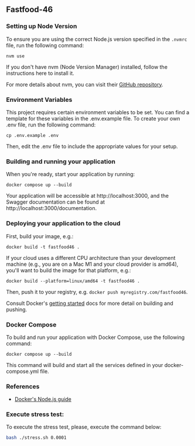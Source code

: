 ## Fastfood-46

### Setting up Node Version

To ensure you are using the correct Node.js version specified in the `.nvmrc` file, run the following command:

```shell
nvm use
```

If you don't have nvm (Node Version Manager) installed, follow the instructions here to install it.

For more details about nvm, you can visit their [GitHub repository](https://github.com/nvm-sh/nvm#installing-and-updating).

### Environment Variables
This project requires certain environment variables to be set.
You can find a template for these variables in the .env.example file.
To create your own .env file, run the following command:

```shell
cp .env.example .env
```

Then, edit the .env file to include the appropriate values for your setup.

### Building and running your application

When you're ready, start your application by running:

```shell
docker compose up --build
```

Your application will be accessible at http://localhost:3000, and the Swagger
documentation can be found at http://localhost:3000/documentation.

### Deploying your application to the cloud

First, build your image, e.g.:

```shell
docker build -t fastfood46 .
```

If your cloud uses a different CPU architecture than your development
machine (e.g., you are on a Mac M1 and your cloud provider is amd64),
you'll want to build the image for that platform, e.g.:

```shell
docker build --platform=linux/amd64 -t fastfood46 .
```

Then, push it to your registry, e.g. `docker push myregistry.com/fastfood46`.

Consult Docker's [getting started](https://docs.docker.com/go/get-started-sharing/)
docs for more detail on building and pushing.

### Docker Compose

To build and run your application with Docker Compose, use the following command:

```shell
docker compose up --build
```

This command will build and start all the services defined in your docker-compose.yml file.

### References
* [Docker's Node.js guide](https://docs.docker.com/language/nodejs/)


### Execute stress test:

To execute the stress test, please, execute the command below:

```bash
bash ./stress.sh 0.0001
```
